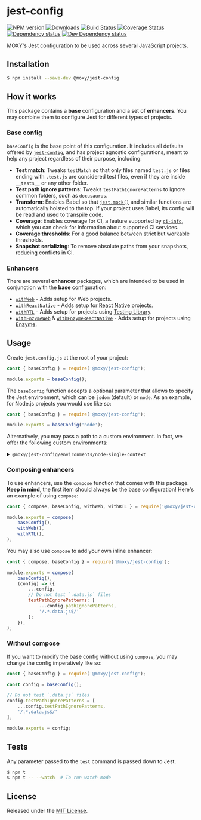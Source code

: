 # jest-config

[![NPM version][npm-image]][npm-url] [![Downloads][downloads-image]][npm-url] [![Build Status][travis-image]][travis-url] [![Coverage Status][codecov-image]][codecov-url] [![Dependency status][david-dm-image]][david-dm-url] [![Dev Dependency status][david-dm-dev-image]][david-dm-dev-url]

[npm-url]:https://npmjs.org/package/@moxy/jest-config
[downloads-image]:https://img.shields.io/npm/dm/@moxy/jest-config.svg
[npm-image]:https://img.shields.io/npm/v/@moxy/jest-config.svg
[travis-url]:https://travis-ci.org/moxystudio/jest-config
[travis-image]:https://img.shields.io/travis/moxystudio/jest-config/master.svg
[codecov-url]:https://codecov.io/gh/moxystudio/jest-config
[codecov-image]:https://img.shields.io/codecov/c/github/moxystudio/jest-config/master.svg
[david-dm-url]:https://david-dm.org/moxystudio/jest-config
[david-dm-image]:https://img.shields.io/david/moxystudio/jest-config.svg
[david-dm-dev-url]:https://david-dm.org/moxystudio/jest-config?type=dev
[david-dm-dev-image]:https://img.shields.io/david/dev/moxystudio/jest-config.svg

MOXY's Jest configuration to be used across several JavaScript projects.

## Installation

```sh
$ npm install --save-dev @moxy/jest-config
```

## How it works

This package contains a **base** configuration and a set of **enhancers**. You may combine them to configure Jest for different types of projects.

### Base config

`baseConfig` is the base point of this configuration. It includes all defaults offered by [`jest-config`](https://jestjs.io/docs/en/configuration#defaults), and has project agnostic configurations, meant to help any project regardless of their purpose, including:

- **Test match**: Tweaks `testMatch` so that only files named `test.js` or files ending with `.test.js` are considered test files, even if they are inside `__tests__` or any other folder.
- **Test path ignore patterns**: Tweaks `testPathIgnorePatterns` to ignore common folders, such as `docusaurus`.
- **Transform**: Enables Babel so that [`jest.mock()`](https://jestjs.io/docs/en/jest-object#jestmockmodulename-factory-options) and similar functions are automatically hoisted to the top. If your project uses Babel, its config will be read and used to transpile code.
- **Coverage**: Enables coverage for CI, a feature supported by [`ci-info`](https://github.com/watson/ci-info), which you can check for information about supported CI services.
- **Coverage thresholds**: For a good balance between strict but workable thresholds.
- **Snapshot serializing**: To remove absolute paths from your snapshots, reducing conflicts in CI.

### Enhancers

There are several **enhancer** packages, which are intended to be used in conjunction with the **base** configuration:

- [`withWeb`](lib/enhancers/web/) - Adds setup for Web projects.
- [`withReactNative`](lib/enhancers/react-native/) - Adds setup for [React Native](https://reactnative.dev/) projects.
- [`withRTL`](lib/enhancers/testing-library/#withrtl) - Adds setup for projects using [Testing Library](https://testing-library.com).
- [`withEnzymeWeb`](lib/enhancers/enzyme/#withenzymeweb) & [`withEnzymeReactNative`](lib/enhancers/enzyme/#withenzymereactnative) - Adds setup for projects using [Enzyme](https://github.com/airbnb/enzyme).

## Usage

Create `jest.config.js` at the root of your project:

```js
const { baseConfig } = require('@moxy/jest-config');

module.exports = baseConfig();
```

The `baseConfig` function accepts a optional parameter that allows to specify the Jest environment, which can be `jsdom` (default) or `node`. As an example, for Node.js projects you would use like so:

```js
const { baseConfig } = require('@moxy/jest-config');

module.exports = baseConfig('node');
```

Alternatively, you may pass a path to a custom environment. In fact, we offer the following custom environments:

<details>
  <summary><code>@moxy/jest-config/environments/node-single-context</code></summary>

  Special node environment class for Jest which runs all scripts in the same context. This effectively disables the sandbox isolation to circumvent issues with Jest's [sandboxing](https://github.com/facebook/jest/issues/2549), which causes subtle bugs in specific situations, such as in code that relies in `instanceof` checks.

  ```js
  const { baseConfig } = require('@moxy/jest-config');

  module.exports = baseConfig('@moxy/jest-config/environments/node-single-context');
  ```

  > ⚠️ Only activate this environment if you are having problems with the aforementioned issue, and before trying other workarounds.
</details>

### Composing enhancers

To use enhancers, use the `compose` function that comes with this package. **Keep in mind**, the first item should always be the base configuration! Here's an example of using `compose`:

```js
const { compose, baseConfig, withWeb, withRTL } = require('@moxy/jest-config');

module.exports = compose(
    baseConfig(),
    withWeb(),
    withRTL(),
);
```

You may also use `compose` to add your own inline enhancer:

```js
const { compose, baseConfig } = require('@moxy/jest-config');

module.exports = compose(
    baseConfig(),
    (config) => ({
        ...config,
        // Do not test `.data.js` files
        testPathIgnorePatterns: [
            ...config.pathIgnorePatterns,
            '/.*.data.js$/'
        ];
    }),
);
```

### Without compose

If you want to modify the base config without using `compose`, you may change the config imperatively like so:

```js
const { baseConfig } = require('@moxy/jest-config');

const config = baseConfig();

// Do not test `.data.js` files
config.testPathIgnorePatterns = [
    ...config.testPathIgnorePatterns,
    '/.*.data.js$/'
];

module.exports = config;
```

## Tests

Any parameter passed to the `test` command is passed down to Jest.

```sh
$ npm t
$ npm t -- --watch  # To run watch mode
```

## License

Released under the [MIT License](https://opensource.org/licenses/mit-license.php).
